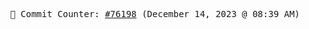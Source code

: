 <p align="center">
    <samp>
        📮 Commit Counter: <a href="https://github.com/Javascript-void0/Javascript-void0/commits/main">#76198</a> (December 14, 2023 @ 08:39 AM)
    </samp>
</p>